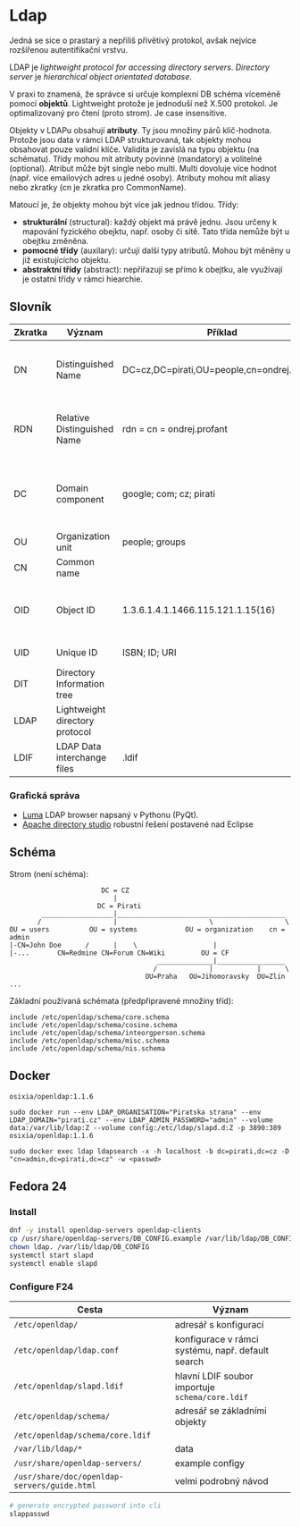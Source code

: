 
# Ldap

Jedná se sice o prastarý a nepřiliš přívětivý protokol, avšak nejvíce rozšířenou autentifikační vrstvu.

LDAP je *lightweight protocol for accessing directory servers*. *Directory server* je *hierarchical object orientated database*.

V praxi to znamená, že správce si určuje komplexní DB schéma víceméně pomocí **objektů**. Lightweight protože je jednoduší než X.500 protokol. Je optimalizovaný pro čtení (proto strom). Je case insensitive.

Objekty v LDAPu obsahují **atributy**. Ty jsou množiny párů klíč-hodnota. Protože jsou data v rámci LDAP strukturovaná, tak objekty mohou obsahovat pouze validní klíče. Validita je zavislá na typu objektu (na schématu). Třídy mohou mít atributy povinné (mandatory) a volitelné (optional). Atribut může být single nebo multi. Multi dovoluje více hodnot (např. více emailových adres u jedné osoby). Atributy mohou mít aliasy nebo zkratky (cn je zkratka pro CommonName).

Matoucí je, že objekty mohou být více jak jednou třídou. Třídy:

- **strukturální** (structural): každý objekt má právě jednu. Jsou určeny k mapování fyzického obejktu, např. osoby či sítě. Tato třída nemůže být u obejtku změněna.
- **pomocné třídy** (auxilary): určují další typy atributů. Mohou být měněny u již existujícícho objektu.
- **abstraktní třídy** (abstract): nepřiřazují se přímo k obejtku, ale využívají je ostatní třídy v rámci hiearchie.

## Slovník

| Zkratka | Význam             | Příklad                                     | Vysvětlení                                               |
|---------|--------------------|---------------------------------------------|----------------------------------------------------------|
| DN      | Distinguished Name | DC=cz,DC=pirati,OU=people,cn=ondrej.profant | jednoznačné určení v rámci stormu (hiearchie)            |
| RDN     | Relative Distinguished Name | rdn = cn = ondrej.profant          | relativn9 jednoznačné označení (např. mezi usery) |
| DC      | Domain component   | google; com; cz; pirati                     | lze používat i geografické specifikace, ale DNS je lepší |
| OU      | Organization unit  | people; groups                              |  |
| CN      | Common name        |                                             |  |
| OID     | Object ID          | 1.3.6.1.4.1.1466.115.121.1.15{16}           | 16-character sized Unicode string |
| UID     | Unique ID          | ISBN; ID; URI                               | jednoznačný identifikator |
| DIT     | Directory Information tree |                                     | |
| LDAP    | Lightweight directory protocol |                                 | LDAP |
| LDIF    | LDAP Data interchange files | <filename>.ldif                    | Soubor s konfigurací pro LDAP |

### Grafická správa

- [Luma][] LDAP browser napsaný v Pythonu (PyQt).
- [Apache directory studio][] robustní řešení postavené nad Eclipse

## Schéma

Strom (není schéma):
```
                       DC = CZ
                          |
                      DC = Pirati
       	__________________|__________________________________________
       /                  |                       \                  \
OU = users          OU = systems            OU = organization    cn = admin
|-CN=John Doe      /      |    \                   |      
|-...       CN=Redmine CN=Forum CN=Wiki         OU = CF  
                                     ______________|_________________
                                    /             |           |      \                                
                                  OU=Praha   OU=Jihomoravsky  OU=Zlin   ...
```

Základní používaná schémata (předpřipravené množiny tříd):
```
include /etc/openldap/schema/core.schema
include /etc/openldap/schema/cosine.schema
include /etc/openldap/schema/inteorgperson.schema
include /etc/openldap/schema/misc.schema
include /etc/openldap/schema/nis.schema
```


## Docker      

`osixia/openldap:1.1.6 `

```
sudo docker run --env LDAP_ORGANISATION="Piratska strana" --env LDAP_DOMAIN="pirati.cz" --env LDAP_ADMIN_PASSWORD="admin" --volume data:/var/lib/ldap:Z --volume config:/etc/ldap/slapd.d:Z -p 3890:389 osixia/openldap:1.1.6
```

```
sudo docker exec ldap ldapsearch -x -h localhost -b dc=pirati,dc=cz -D "cn=admin,dc=pirati,dc=cz" -w <passwd>
```

## Fedora 24

### Install

```bash
dnf -y install openldap-servers openldap-clients
cp /usr/share/openldap-servers/DB_CONFIG.example /var/lib/ldap/DB_CONFIG
chown ldap. /var/lib/ldap/DB_CONFIG
systemctl start slapd
systemctl enable slapd
```

### Configure F24

| Cesta                              | Význam                                            |
|------------------------------------|---------------------------------------------------|
| `/etc/openldap/`                   | adresář s konfigurací                             |
| `/etc/openldap/ldap.conf`          | konfigurace v rámci systému, např. default search |
| `/etc/openldap/slapd.ldif`         | hlavní LDIF soubor importuje `schema/core.ldif`   |
| `/etc/openldap/schema/`            | adresář se základními objekty                     |
| `/etc/openldap/schema/core.ldif`   |                  |
| `/var/lib/ldap/*`                  | data                                              |
| `/usr/share/openldap-servers/`     | example configy                                   |
| `/usr/share/doc/openldap-servers/guide.html` | velmi podrobný návod                |

```bash
# generate encrypted password into cli
slappasswd
```

[ldap-basics]: http://www.davidpashley.com/articles/ldap-basics/
[ldap-a-gentle-introduction]: https://hynek.me/articles/ldap-a-gentle-introduction/
[what-are-cn-ou-dc-in-an-ldap-search]: http://stackoverflow.com/questions/18756688/what-are-cn-ou-dc-in-an-ldap-search
[ldap]: http://www.zytrax.com/books/ldap/ch2/
[fedora24]: https://www.server-world.info/en/note?os=Fedora_24&p=openldap
[Luma]: http://luma.sourceforge.net
[Apache directory studio]: http://directory.apache.org/studio/
[osixia]: https://hub.docker.com/r/osixia/openldap/
